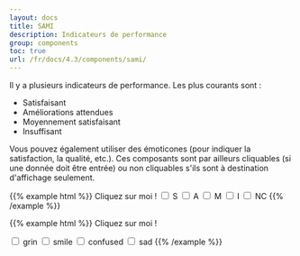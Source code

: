 ```yaml
---
layout: docs
title: SAMI
description: Indicateurs de performance
group: components
toc: true
url: /fr/docs/4.3/components/sami/
---
```


Il y a plusieurs indicateurs de performance. Les plus courants sont :

- Satisfaisant
- Améliorations attendues
- Moyennement satisfaisant
- Insuffisant

Vous pouvez également utiliser des émoticones (pour indiquer la satisfaction, la qualité, etc.). Ces composants sont par ailleurs cliquables (si une donnée doit être entrée) ou non cliquables s'ils sont à destination d'affichage seulement.

{{% example html %}}
<span class="pr-3">Cliquez sur moi !</span>
<input type="checkbox" class="sr-only" id="samigreen">
<label for="samigreen" class="sami sami-checkbox-green">S</label>
<input type="checkbox" class="sr-only" id="samiblue">
<label for="samiblue" class="sami sami-checkbox-blue">A</label>
<input type="checkbox" class="sr-only" id="samiyellow">
<label for="samiyellow" class="sami sami-checkbox-yellow">M</label>
<input type="checkbox" class="sr-only" id="samired">
<label for="samired" class="sami sami-checkbox-red">I</label>
<input type="checkbox" class="sr-only" id="samigray">
<label for="samigray" class="sami sami-checkbox-gray">NC</label>
{{% /example %}}

{{% example html %}}
<span class="pr-3">Cliquez sur moi !</span>

<input type="checkbox" class="sr-only" id="smileysgreen">
<label for="smileysgreen" class="sami sami-checkbox-green">
  <span class="sr-only">grin</span>
  <i class="icons-sami-grin icons-size-3x" aria-hidden="true"></i>
</label>

<input type="checkbox" class="sr-only" id="smileysblue">
<label for="smileysblue" class="sami sami-checkbox-blue">
  <span class="sr-only">smile</span>
  <i class="icons-sami-smile icons-size-3x" aria-hidden="true"></i>
</label>

<input type="checkbox" class="sr-only" id="smileysyellow">
<label for="smileysyellow" class="sami sami-checkbox-yellow">
  <span class="sr-only">confused</span>
  <i class="icons-sami-confused icons-size-3x" aria-hidden="true"></i>
</label>

<input type="checkbox" class="sr-only" id="smileysred">
<label for="smileysred" class="sami sami-checkbox-red">
  <span class="sr-only">sad</span>
  <i class="icons-sami-sad icons-size-3x" aria-hidden="true"></i>
</label>
{{% /example %}}
